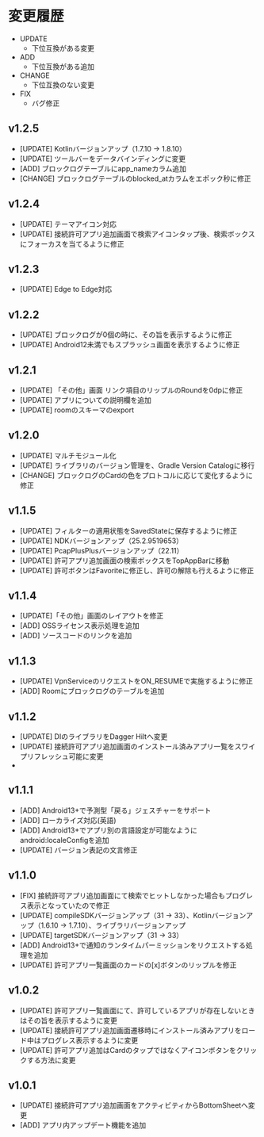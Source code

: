 # 変更履歴

- UPDATE
  - 下位互換がある変更
- ADD
  - 下位互換がある追加
- CHANGE
  - 下位互換のない変更
- FIX
  - バグ修正

## v1.2.5
- [UPDATE] Kotlinバージョンアップ（1.7.10 → 1.8.10）
- [UPDATE] ツールバーをデータバインディングに変更
- [ADD] ブロックログテーブルにapp_nameカラム追加
- [CHANGE] ブロックログテーブルのblocked_atカラムをエポック秒に修正

## v1.2.4

- [UPDATE] テーマアイコン対応
- [UPDATE] 接続許可アプリ追加画面で検索アイコンタップ後、検索ボックスにフォーカスを当てるように修正

## v1.2.3

- [UPDATE] Edge to Edge対応

## v1.2.2

- [UPDATE] ブロックログが0個の時に、その旨を表示するように修正
- [UPDATE] Android12未満でもスプラッシュ画面を表示するように修正

## v1.2.1

- [UPDATE] 「その他」画面 リンク項目のリップルのRoundを0dpに修正
- [UPDATE] アプリについての説明欄を追加
- [UPDATE] roomのスキーマのexport

## v1.2.0

- [UPDATE] マルチモジュール化
- [UPDATE] ライブラリのバージョン管理を、Gradle Version Catalogに移行
- [CHANGE] ブロックログのCardの色をプロトコルに応じて変化するように修正

## v1.1.5

- [UPDATE] フィルターの適用状態をSavedStateに保存するように修正
- [UPDATE] NDKバージョンアップ（25.2.9519653）
- [UPDATE] PcapPlusPlusバージョンアップ（22.11）
- [UPDATE] 許可アプリ追加画面の検索ボックスをTopAppBarに移動
- [UPDATE] 許可ボタンはFavoriteに修正し、許可の解除も行えるように修正

## v1.1.4

- [UPDATE]「その他」画面のレイアウトを修正
- [ADD] OSSライセンス表示処理を追加
- [ADD] ソースコードのリンクを追加

## v1.1.3

- [UPDATE] VpnServiceのリクエストをON_RESUMEで実施するように修正
- [ADD] Roomにブロックログのテーブルを追加

## v1.1.2

- [UPDATE] DIのライブラリをDagger Hiltへ変更
- [UPDATE] 接続許可アプリ追加画面のインストール済みアプリ一覧をスワイプリフレッシュ可能に変更
-

## v1.1.1

- [ADD] Android13+で予測型「戻る」ジェスチャーをサポート
- [ADD] ローカライズ対応(英語)
- [ADD] Android13+でアプリ別の言語設定が可能なようにandroid:localeConfigを追加
- [UPDATE] バージョン表記の文言修正

## v1.1.0

- [FIX] 接続許可アプリ追加画面にて検索でヒットしなかった場合もプログレス表示となっていたので修正
- [UPDATE] compileSDKバージョンアップ（31 → 33）、Kotlinバージョンアップ（1.6.10 → 1.7.10）、ライブラリバージョンアップ
- [UPDATE] targetSDKバージョンアップ（31 → 33）
- [ADD] Android13+で通知のランタイムパーミッションをリクエストする処理を追加
- [UPDATE] 許可アプリ一覧画面のカードの[x]ボタンのリップルを修正

## v1.0.2

- [UPDATE] 許可アプリ一覧画面にて、許可しているアプリが存在しないときはその旨を表示するように変更
- [UPDATE] 接続許可アプリ追加画面遷移時にインストール済みアプリをロード中はプログレス表示するように変更
- [UPDATE] 許可アプリ追加はCardのタップではなくアイコンボタンをクリックする方法に変更

## v1.0.1

- [UPDATE] 接続許可アプリ追加画面をアクティビティからBottomSheetへ変更
- [ADD] アプリ内アップデート機能を追加
